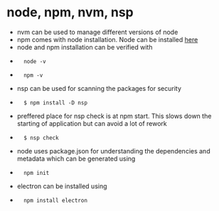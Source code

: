 # node, npm, nvm, nsp
* nvm can be used to manage different versions of node
* npm comes with node installation. Node can be installed [here](https://nodejs.org/en/)
* node and npm installation can be verified with
*       node -v
*       npm -v
* nsp can be used for scanning the packages for security
*       $ npm install -D nsp 
* preffered place for nsp check is at npm start. This slows down the starting of application but can avoid a lot of rework
*       $ nsp check
* node uses package.json for understanding the dependencies and metadata which can be generated using 
*       npm init
* electron can be installed using
*       npm install electron
